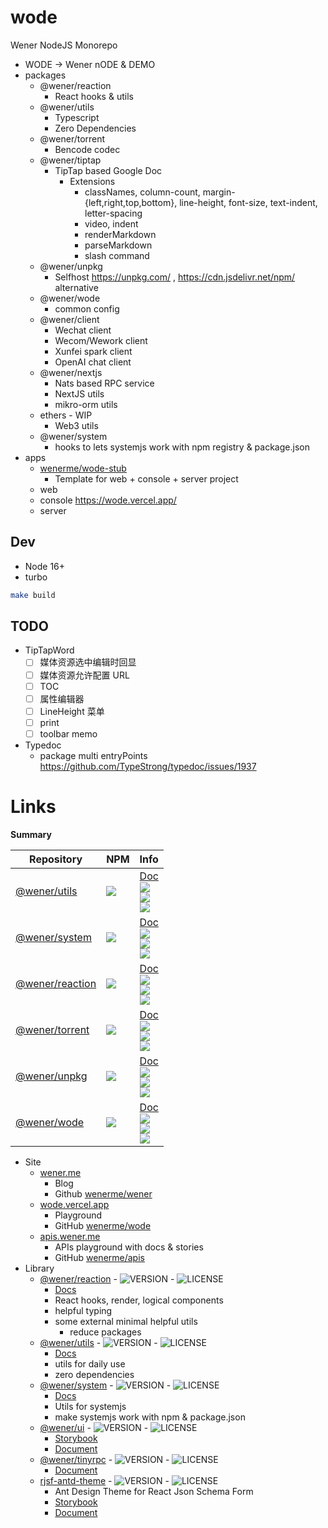 # wode

Wener NodeJS Monorepo

- WODE -> Wener nODE & DEMO
- packages
  - @wener/reaction
    - React hooks & utils
  - @wener/utils
    - Typescript
    - Zero Dependencies
  - @wener/torrent
    - Bencode codec
  - @wener/tiptap
    - TipTap based Google Doc
      - Extensions
        - classNames, column-count, margin-{left,right,top,bottom}, line-height, font-size, text-indent, letter-spacing
        - video, indent
        - renderMarkdown
        - parseMarkdown
        - slash command
  - @wener/unpkg
    - Selfhost https://unpkg.com/ , https://cdn.jsdelivr.net/npm/ alternative
  - @wener/wode
    - common config
  - @wener/client
    - Wechat client
    - Wecom/Wework client
    - Xunfei spark client
    - OpenAI chat client
  - @wener/nextjs
    - Nats based RPC service
    - NextJS utils
    - mikro-orm utils
  - ethers - WIP
    - Web3 utils
  - @wener/system
    - hooks to lets systemjs work with npm registry & package.json
- apps
  - [wenerme/wode-stub](https://github.com/wenerme/wode-stub)
    - Template for web + console + server project
  - web
  - console https://wode.vercel.app/
  - server

## Dev

- Node 16+
- turbo

```bash
make build
```

## TODO

- TipTapWord
  - [ ] 媒体资源选中编辑时回显
  - [ ] 媒体资源允许配置 URL
  - [ ] TOC
  - [ ] 属性编辑器
  - [ ] LineHeight 菜单
  - [ ] print
  - [ ] toolbar memo
- Typedoc
  - package multi entryPoints
    https://github.com/TypeStrong/typedoc/issues/1937

<!-- LINK:BEGIN -->

# Links

**Summary**

| Repository                       | NPM                                   | Info                                                                                         |
| -------------------------------- | ------------------------------------- | -------------------------------------------------------------------------------------------- |
| [@wener/utils][utils-repo]       | [![][utils-version]][utils-npm]       | [Doc][utils-doc]<br/> ![][utils-license]<br/>![][utils-size]<br/>![][utils-deps]             |
| [@wener/system][system-repo]     | [![][system-version]][system-npm]     | [Doc][system-doc]<br/> ![][system-license]<br/>![][system-size]<br/>![][system-deps]         |
| [@wener/reaction][reaction-repo] | [![][reaction-version]][reaction-npm] | [Doc][reaction-doc]<br/> ![][reaction-license]<br/>![][reaction-size]<br/>![][reaction-deps] |
| [@wener/torrent][torrent-repo]   | [![][torrent-version]][torrent-npm]   | [Doc][torrent-doc]<br/> ![][torrent-license]<br/>![][torrent-size]<br/>![][torrent-deps]     |
| [@wener/unpkg][unpkg-repo]       | [![][unpkg-version]][unpkg-npm]       | [Doc][unpkg-doc]<br/> ![][unpkg-license]<br/>![][unpkg-size]<br/>![][unpkg-deps]             |
| [@wener/wode][wode-repo]         | [![][wode-version]][wode-npm]         | [Doc][wode-doc]<br/> ![][wode-license]<br/>![][wode-size]<br/>![][wode-deps]                 |

[utils-repo]: https://github.com/wenerme/wode/tree/main/packages/utils
[utils-npm]: https://www.npmjs.com/package/@wener/utils
[utils-version]: https://img.shields.io/npm/v/@wener/utils
[utils-license]: https://img.shields.io/npm/l/@wener/utils
[utils-size]: https://badgen.net/bundlephobia/minzip/@wener/utils
[utils-deps]: https://badgen.net/bundlephobia/dependency-count/@wener/utils
[utils-doc]: https://wode.vercel.app/docs/modules/_wener_utils.html
[system-repo]: https://github.com/wenerme/wode/tree/main/packages/system
[system-npm]: https://www.npmjs.com/package/@wener/system
[system-version]: https://img.shields.io/npm/v/@wener/system
[system-license]: https://img.shields.io/npm/l/@wener/system
[system-size]: https://badgen.net/bundlephobia/minzip/@wener/system
[system-deps]: https://badgen.net/bundlephobia/dependency-count/@wener/system
[system-doc]: https://wode.vercel.app/docs/modules/_wener_system.html
[reaction-repo]: https://github.com/wenerme/wode/tree/main/packages/reaction
[reaction-npm]: https://www.npmjs.com/package/@wener/reaction
[reaction-version]: https://img.shields.io/npm/v/@wener/reaction
[reaction-license]: https://img.shields.io/npm/l/@wener/reaction
[reaction-size]: https://badgen.net/bundlephobia/minzip/@wener/reaction
[reaction-deps]: https://badgen.net/bundlephobia/dependency-count/@wener/reaction
[reaction-doc]: https://wode.vercel.app/docs/modules/_wener_reaction.html
[torrent-repo]: https://github.com/wenerme/wode/tree/main/packages/torrent
[torrent-npm]: https://www.npmjs.com/package/@wener/torrent
[torrent-version]: https://img.shields.io/npm/v/@wener/torrent
[torrent-license]: https://img.shields.io/npm/l/@wener/torrent
[torrent-size]: https://badgen.net/bundlephobia/minzip/@wener/torrent
[torrent-deps]: https://badgen.net/bundlephobia/dependency-count/@wener/torrent
[torrent-doc]: https://wode.vercel.app/docs/modules/_wener_torrent.html
[unpkg-repo]: https://github.com/wenerme/wode/tree/main/packages/unpkg
[unpkg-npm]: https://www.npmjs.com/package/@wener/unpkg
[unpkg-version]: https://img.shields.io/npm/v/@wener/unpkg
[unpkg-license]: https://img.shields.io/npm/l/@wener/unpkg
[unpkg-size]: https://badgen.net/bundlephobia/minzip/@wener/unpkg
[unpkg-deps]: https://badgen.net/bundlephobia/dependency-count/@wener/unpkg
[unpkg-doc]: https://wode.vercel.app/docs/modules/_wener_unpkg.html
[wode-repo]: https://github.com/wenerme/wode/tree/main/packages/wode
[wode-npm]: https://www.npmjs.com/package/@wener/wode
[wode-version]: https://img.shields.io/npm/v/@wener/wode
[wode-license]: https://img.shields.io/npm/l/@wener/wode
[wode-size]: https://badgen.net/bundlephobia/minzip/@wener/wode
[wode-deps]: https://badgen.net/bundlephobia/dependency-count/@wener/wode
[wode-doc]: https://wode.vercel.app/docs/modules/_wener_wode.html

- Site
  - [wener.me](https://wener.me)
    - Blog
    - Github [wenerme/wener](https://github.com/wenerme/wener)
  - [wode.vercel.app](https://wode.vercel.app/)
    - Playground
    - GitHub [wenerme/wode](https://github.com/wenerme/wode)
  - [apis.wener.me](https://apis.wener.me/)
    - APIs playground with docs & stories
    - GitHub [wenerme/apis](https://github.com/wenerme/apis)
- Library
  - [@wener/reaction](https://www.npmjs.com/package/@wener/reaction) - ![VERSION](https://img.shields.io/npm/v/@wener/reaction) - ![LICENSE](https://img.shields.io/npm/l/@wener/reaction)
    - [Docs](https://wode.vercel.app/docs/modules/_wener_reaction.html)
    - React hooks, render, logical components
    - helpful typing
    - some external minimal helpful utils
      - reduce packages
  - [@wener/utils](https://www.npmjs.com/package/@wener/utils) - ![VERSION](https://img.shields.io/npm/v/@wener/utils) - ![LICENSE](https://img.shields.io/npm/l/@wener/utils)
    - [Docs](https://wode.vercel.app/docs/modules/_wener_utils.html)
    - utils for daily use
    - zero dependencies
  - [@wener/system](https://www.npmjs.com/package/@wener/system) - ![VERSION](https://img.shields.io/npm/v/@wener/system) - ![LICENSE](https://img.shields.io/npm/l/@wener/system)
    - [Docs](https://wode.vercel.app/docs/modules/_wener_system.html)
    - Utils for systemjs
    - make systemjs work with npm & package.json
  - [@wener/ui](https://www.npmjs.com/package/@wener/ui) - ![VERSION](https://img.shields.io/npm/v/@wener/ui) - ![LICENSE](https://img.shields.io/npm/l/@wener/ui)
    - [Storybook](https://apis.wener.me/storybook/@wener/ui)
    - [Document](https://apis.wener.me/docs/@wener/ui/)
  - [@wener/tinyrpc](https://www.npmjs.com/package/@wener/tinyrpc) - ![VERSION](https://img.shields.io/npm/v/@wener/tinyrpc) - ![LICENSE](https://img.shields.io/npm/l/@wener/tinyrpc)
    - [Document](https://apis.wener.me/docs/@wener/tinyrpc/)
  - [rjsf-antd-theme](https://www.npmjs.com/package/rjsf-antd-theme) - ![VERSION](https://img.shields.io/npm/v/rjsf-antd-theme) - ![LICENSE](https://img.shields.io/npm/l/rjsf-antd-theme)
    - Ant Design Theme for React Json Schema Form
    - [Storybook](https://apis.wener.me/storybook/rjsf-antd-theme)
    - [Document](https://apis.wener.me/docs/rjsf-antd-theme/)

<!-- LINK:END -->
